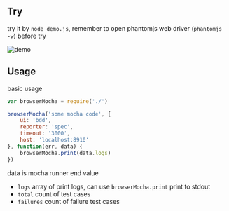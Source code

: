 Try
---

try it by `node demo.js`, remember to open phantomjs web driver (`phantomjs -w`) before try

![demo](https://cloud.githubusercontent.com/assets/4565306/5872319/1529593c-a325-11e4-9841-223079da3135.png)


Usage
---

basic usage

```js
var browserMocha = require('./')

browserMocha('some mocha code', {
	ui: 'bdd',
	reporter: 'spec',
	timeout: '3000',
	host: 'localhost:8910'
}, function(err, data) {
	browserMocha.print(data.logs)
})
```

data is mocha runner end value

- `logs` array of print logs, can use `browserMocha.print` print to stdout
- `total` count of test cases
- `failures` count of failure test cases
